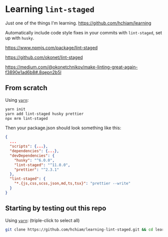 # Learning `lint-staged`

Just one of the things I'm learning. <https://github.com/hchiam/learning>

Automatically include code style fixes in your commits with `lint-staged`, set up with `husky`.

<https://www.npmjs.com/package/lint-staged>

<https://github.com/okonet/lint-staged>

<https://medium.com/@okonetchnikov/make-linting-great-again-f3890e1ad6b8#.8qepn2b5l>

## From scratch

Using [`yarn`](https://github.com/hchiam/learning-yarn):

```bash
yarn init
yarn add lint-staged husky prettier
npx mrm lint-staged
```

Then your package.json should look something like this:

```json
{
  ...
  "scripts": {...},
  "dependencies": {...},
  "devDependencies": {
    "husky": "^6.0.0",
    "lint-staged": "^11.0.0",
    "prettier": "^2.3.1"
  },
  "lint-staged": {
    "*.{js,css,scss,json,md,ts,tsx}": "prettier --write"
  }
}
```

## Starting by testing out this repo

Using [`yarn`](https://github.com/hchiam/learning-yarn): (triple-click to select all)

```bash
git clone https://github.com/hchiam/learning-lint-staged.git && cd learning-lint-staged && yarn; # and then make changes and try to commit
```
